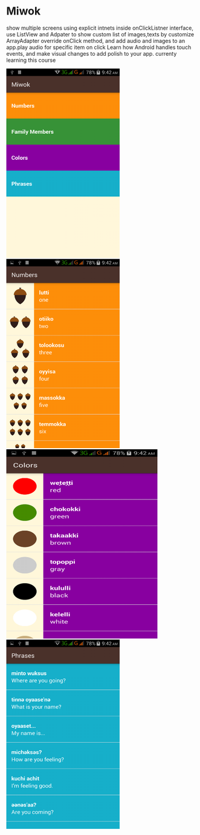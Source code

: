 # Miwok
  show multiple screens using explicit intnets inside onClickListner interface,
  use ListView and Adpater to show custom list of images,texts by customize ArrayAdapter override onClick method, 
  and add audio and images to an app.play audio for specific item on click Learn how Android handles touch events, 
  and make visual changes to add polish to your app. currenty learning this course

<img src="https://github.com/Moskaoud/Miwok/blob/master/Screenshot_2018-01-21-09-42-07.png" width="300" height="500" />     <img src="https://github.com/Moskaoud/Miwok/blob/master/Screenshot_2018-01-21-09-42-22.png" width="300" height="500" />     <img src="https://github.com/Moskaoud/Miwok/blob/master/Screenshot_2018-01-21-09-42-39.png" width="400" height="500" />     <img src="https://github.com/Moskaoud/Miwok/blob/master/Screenshot_2018-01-21-09-42-47.png" width="300" height="500" />
